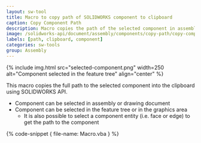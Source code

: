 ```yaml
---
layout: sw-tool
title: Macro to copy path of SOLIDWORKS component to clipboard
caption: Copy Component Path
description: Macro copies the path of the selected component in assembly or drawing into the clipboard using SOLIDWORKS API
image: /solidworks-api/document/assembly/components/copy-path/copy-component-path.png
labels: [path, clipboard, component]
categories: sw-tools
group: Assembly
---
```

{% include img.html src="selected-component.png" width=250 alt="Component selected in the feature tree" align="center" %}

This macro copies the full path to the selected component into the clipboard using SOLIDWORKS API.

* Component can be selected in assembly or drawing document
* Component can be selected in the feature tree or in the graphics area
    * It is also possible to select a component entity (i.e. face or edge) to get the path to the component

{% code-snippet { file-name: Macro.vba } %}
